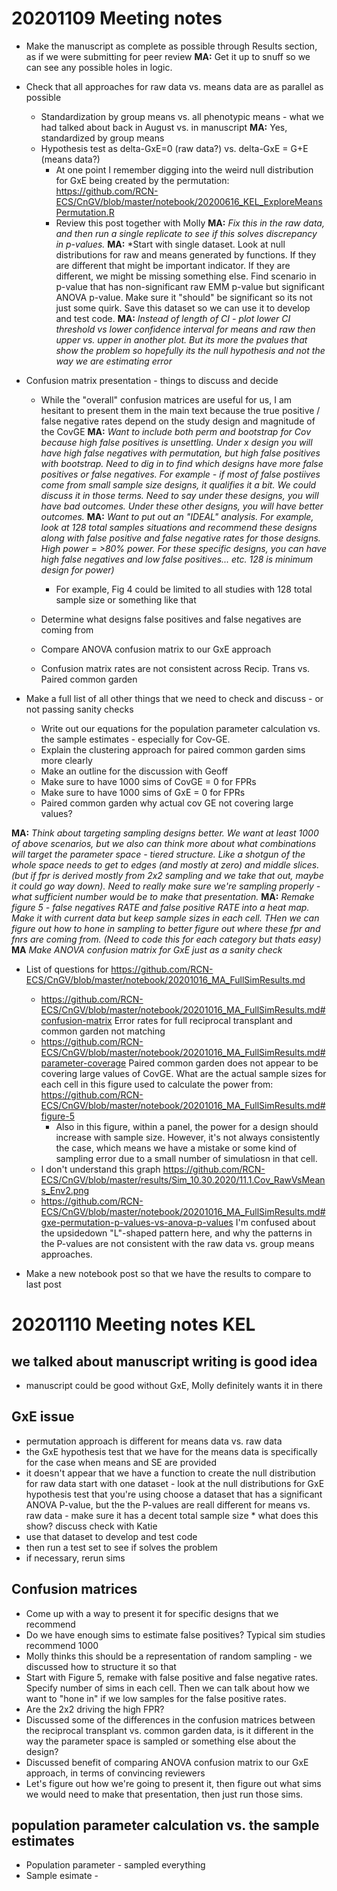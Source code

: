 # 20201109 Meeting notes

* Make the manuscript as complete as possible through Results section, as if we were submitting for peer review
    **MA:** Get it up to snuff so we can see any possible holes in logic.

* Check that all approaches for raw data vs. means data are as parallel as possible 
  * Standardization by group means vs. all phenotypic means - what we had talked about back in August vs. in manuscript
      **MA:** Yes, standardized by group means
  * Hypothesis test as delta-GxE=0 (raw data?) vs. delta-GxE = G+E (means data?)
    * At one point I remember digging into the weird null distribution for GxE being created by the permutation: https://github.com/RCN-ECS/CnGV/blob/master/notebook/20200616_KEL_ExploreMeansPermutation.R 
    * Review this post together with Molly
    **MA:** *Fix this in the raw data, and then run a single replicate to see if this solves discrepancy in p-values.*
    **MA:** *Start with single dataset. Look at null distributions for raw and means generated by functions. If they are different that might be important indicator. If they are different, we might be missing something else. Find scenario in p-value that has non-significant raw EMM p-value but significant ANOVA p-value. Make sure it "should" be significant so its not just some quirk. Save this dataset so we can use it to develop and test code. 
    **MA:** *Instead of length of CI - plot lower CI threshold vs lower confidence interval for means and raw then upper vs. upper in another plot. But its more the pvalues that show the problem so hopefully its the null hypothesis and not the way we are estimating error*
  
* Confusion matrix presentation - things to discuss and decide
  * While the "overall" confusion matrices are useful for us, I am hesitant to present them in the main text because the true positive / 
  false negative rates depend on the study design and magnitude of the CovGE
  **MA:** *Want to include both perm and bootstrap for Cov because high false positives is unsettling. Under x design you will have high false negatives with permutation, but high false positives with bootstrap. Need to dig in to find which designs have more false positives or false negatives. For example - if most of false postiives come from small sample size designs, it qualifies it a bit. We could discuss it in those terms. Need to say under these designs, you will have bad outcomes. Under these other designs, you will have better outcomes.*
  **MA:** *Want to put out an "IDEAL" analysis. For example, look at 128 total samples situations and recommend these designs along with false positive and false negative rates for those designs. High power = >80% power.* *For these specific designs, you can have high false negatives and low false positives... etc. 128 is minimum design for power)* 
 
    * For example, Fig 4 could be limited to all studies with 128 total sample size or something like that
  * Determine what designs false positives and false negatives are coming from
  * Compare ANOVA confusion matrix to our GxE approach
  * Confusion matrix rates are not consistent across Recip. Trans vs. Paired common garden

* Make a full list of all other things that we need to check and discuss - or not passing sanity checks
  * Write out our equations for the population parameter calculation vs. the sample estimates - especially for Cov-GE.
  * Explain the clustering approach for paired common garden sims more clearly
  * Make an outline for the discussion with Geoff
  * Make sure to have 1000 sims of CovGE = 0 for FPRs
  * Make sure to have 1000 sims of GxE = 0 for FPRs
  * Paired common garden why actual cov GE not covering large values?
  
 **MA:** *Think about targeting sampling designs better. We want at least 1000 of above scenarios, but we also can think more about what combinations will target the parameter space - tiered structure. Like a shotgun of the whole space needs to get to edges (and mostly at zero) and middle slices. (but if fpr is derived mostly from 2x2 sampling and we take that out, maybe it could go way down). Need to really make sure we're sampling properly - what sufficient number would be to make that presentation.*
  **MA:** *Remake figure 5 - false negatives RATE and false positive RATE into a heat map. Make it with current data but keep sample sizes in each cell. THen we can figure out how to hone in sampling to better figure out where these fpr and fnrs are coming from. (Need to code this for each category but thats easy)*
  **MA** *Make ANOVA confusion matrix for GxE just as a sanity check*

* List of questions for https://github.com/RCN-ECS/CnGV/blob/master/notebook/20201016_MA_FullSimResults.md
  * https://github.com/RCN-ECS/CnGV/blob/master/notebook/20201016_MA_FullSimResults.md#confusion-matrix Error rates for full reciprocal transplant and common garden not matching
  * https://github.com/RCN-ECS/CnGV/blob/master/notebook/20201016_MA_FullSimResults.md#parameter-coverage Paired common garden does not appear to be covering large values of CovGE. What are the actual sample sizes for each cell in this figure used to calculate the power from: https://github.com/RCN-ECS/CnGV/blob/master/notebook/20201016_MA_FullSimResults.md#figure-5
    * Also in this figure, within a panel, the power for a design should increase with sample size. However, it's not always consistently the case, which means we have a mistake or some kind of sampling error due to a small number of simulatiosn in that cell.
  * I don't understand this graph https://github.com/RCN-ECS/CnGV/blob/master/results/Sim_10.30.2020/11.1.Cov_RawVsMeans_Env2.png
  * https://github.com/RCN-ECS/CnGV/blob/master/notebook/20201016_MA_FullSimResults.md#gxe-permutation-p-values-vs-anova-p-values I'm confused about the upsidedown "L"-shaped pattern here, and why the patterns in the P-values are not consistent with the raw data vs. group means approaches.
 
  
* Make a new notebook post so that we have the results to compare to last post


# 20201110 Meeting notes KEL

## we talked about manuscript writing is good idea
 * manuscript could be good without GxE, Molly definitely wants it in there


## GxE issue
* permutation approach is different for means data vs. raw data
* the GxE hypothesis test that we have for the means data is specifically for the case when means and SE are provided
* it doesn't appear that we have a function to create the null distribution for raw data
start with one dataset - look at the null distributions for GxE hypothesis test that you're using
choose a dataset that has a significant ANOVA P-value, but the the P-values are reall different for means vs. raw data - make sure it has a decent total sample size * what does this show? discuss check with Katie
* use that dataset to develop and test code
* then run a test set to see if solves the problem
* if necessary, rerun sims

## Confusion matrices
* Come up with a way to present it for specific designs that we recommend
* Do we have enough sims to estimate false positives? Typical sim studies recommend 1000
* Molly thinks this should be a representation of random sampling - we discussed how to structure it so that
* Start with Figure 5, remake with false positive and false negative rates. Specify number of sims in each cell. Then we can talk about how we want to "hone in" if we low samples for the false positive rates.
* Are the 2x2 driving the high FPR?
* Discussed some of the differences in the confusion matrices between the reciprocal transplant vs. common garden data, is it different in the way the parameter space is sampled or something else about the design?
* Discussed benefit of comparing ANOVA confusion matrix to our GxE approach, in terms of convincing reviewers
* Let's figure out how we're going to present it, then figure out what sims we would need to make that presentation, then just run those sims.

## population parameter calculation vs. the sample estimates
* Population parameter - sampled everything
* Sample esimate - 
